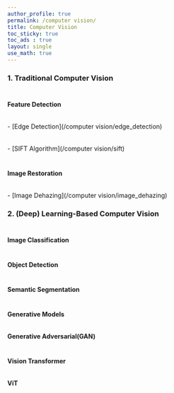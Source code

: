 ```yaml
---
author_profile: true
permalink: /computer vision/
title: Computer Vision
toc_sticky: true
toc_ads : true
layout: single
use_math: true
---
```


### 1. Traditional Computer Vision
$$\quad$$**Feature Detection**<br>
$$\quad\quad$$- [Edge Detection](/computer vision/edge_detection)<br>
$$\quad\quad$$- [SIFT Algorithm](/computer vision/sift)

$$\quad$$**Image Restoration**<br>
$$\quad\quad$$ - [Image Dehazing](/computer vision/image_dehazing)

### 2. (Deep) Learning-Based Computer Vision
$$\quad$$**Image Classification**<br>

$$\quad$$**Object Detection**<br>

$$\quad$$**Semantic Segmentation**<br>

$$\quad$$**Generative Models**<br>
$$\quad\quad$$**Generative Adversarial(GAN)**

$$\quad$$**Vision Transformer**<br>
$$\quad\quad$$**ViT**
